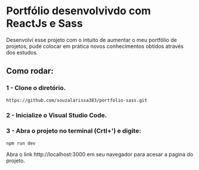 # Portfólio desenvolvivdo com ReactJs e Sass 

Desenvolvi esse projeto com o intuito de aumentar o meu portfólio de projetos, pude colocar em prática novos conhecimentos obtidos através dos estudos.

## Como rodar:

### 1 - Clone o diretório.
`https://github.com/souzalarissa383/portfolio-sass.git`

### 2 - Inicialize o Visual Studio Code.

### 3 - Abra o projeto no terminal (Crtl+') e digite:

`npm run dev`

Abra o link http://localhost:3000 em seu navegador para acesar a pagina do projeto.

